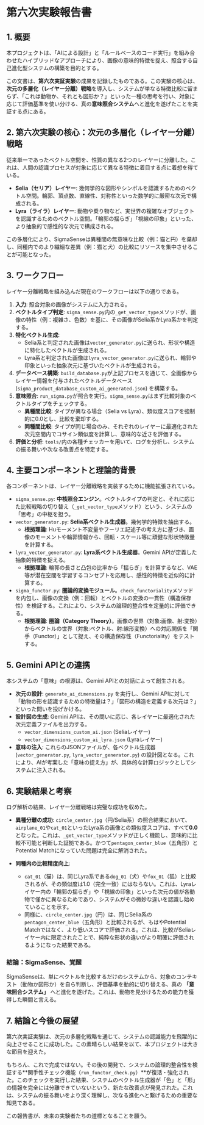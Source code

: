 # 第六次実験報告書

## 1. 概要

本プロジェクトは、「AIによる設計」と「ルールベースのコード実行」を組み合わせたハイブリッドなアプローチにより、画像の意味的特徴を捉え、照合する自己進化型システムの構築を目的とする。

この文書は、**第六次実証実験**の成果を記録したものである。この実験の核心は、**次元の多層化（レイヤー分離）戦略**を導入し、システムが単なる特徴比較に留まらず、「これは動物か、それとも図形か？」といった一種の思考を行い、対象に応じて評価基準を使い分ける、真の**意味照合システム**へと進化を遂げたことを実証する点にある。

## 2. 第六次実験の核心：次元の多層化（レイヤー分離）戦略

従来単一であったベクトル空間を、性質の異なる2つのレイヤーに分離した。これは、人間の認識プロセスが対象に応じて異なる特徴に着目する点に着想を得ている。

*   **Selia（セリア）レイヤー**: 幾何学的な図形やシンボルを認識するためのベクトル空間。輪郭、頂点数、直線性、対称性といった数学的に厳密な次元で構成される。
*   **Lyra（ライラ）レイヤー**: 動物や乗り物など、実世界の複雑なオブジェクトを認識するためのベクトル空間。「輪郭の揺らぎ」「視線の印象」といった、より抽象的で感性的な次元で構成される。

この多層化により、SigmaSenseは異種間の無意味な比較（例：猫と円）を棄却し、同種内でのより繊細な差異（例：猫と犬）の比較にリソースを集中させることが可能となった。

## 3. ワークフロー

レイヤー分離戦略を組み込んだ現在のワークフローは以下の通りである。

1.  **入力**: 照合対象の画像がシステムに入力される。
2.  **ベクトルタイプ判定**: `sigma_sense.py`内の`_get_vector_type`メソッドが、画像の特性（例：複雑さ、色数）を基に、その画像がSelia系かLyra系かを判定する。
3.  **特化ベクトル生成**:
    *   Selia系と判定された画像は`vector_generator.py`に送られ、形状や構造に特化したベクトルが生成される。
    *   Lyra系と判定された画像は`lyra_vector_generator.py`に送られ、輪郭や印象といった抽象次元に基づいたベクトルが生成される。
4.  **データベース構築**: `build_database.py`が上記プロセスを通じて、全画像からレイヤー情報を付与されたベクトルデータベース (`sigma_product_database_custom_ai_generated.json`) を構築する。
5.  **意味照合**: `run_sigma.py`が照合を実行。`sigma_sense.py`はまず比較対象のベクトルタイプをチェックする。
    *   **異種間比較**: タイプが異なる場合（Selia vs Lyra）、類似度スコアを強制的に0.0とし、比較を棄却する。
    *   **同種間比較**: タイプが同じ場合のみ、それぞれのレイヤーに最適化された次元空間内でコサイン類似度を計算し、意味的な近さを評価する。
6.  **評価と分析**: `tools/`内の各種チェッカーを用いて、ログを分析し、システムの振る舞いや次なる改善点を特定する。

## 4. 主要コンポーネントと理論的背景

各コンポーネントは、レイヤー分離戦略を実装するために機能拡張されている。

*   `sigma_sense.py`: **中核照合エンジン**。ベクトルタイプの判定と、それに応じた比較戦略の切り替え（`_get_vector_type`メソッド）という、システムの「思考」の中枢を担う。
*   `vector_generator.py`: **Selia系ベクトル生成器**。幾何学的特徴を抽出する。
    *   **根拠理論**: Huモーメント不変量やフーリエ記述子の考え方に基づき、画像のモーメントや輪郭情報から、回転・スケール等に頑健な形状特徴量を計算する。
*   `lyra_vector_generator.py`: **Lyra系ベクトル生成器**。Gemini APIが定義した抽象的特徴を捉える。
    *   **根拠理論**: 輪郭の長さと凸包の比率から「揺らぎ」を計算するなど、VAE等が潜在空間を学習するコンセプトを応用し、感性的特徴を近似的に計算する。
*   `sigma_functor.py`: **圏論的変換モジュール**。`check_functoriality`メソッドを内包し、画像の変換（例：回転）とベクトルの変換の一貫性（構造保存性）を検証する。これにより、システムの論理的整合性を定量的に評価できる。
    *   **根拠理論**: **圏論（Category Theory）**。画像の世界（対象:画像、射:変換）からベクトルの世界（対象:ベクトル、射:線形変換）への対応関係を「関手（Functor）」として捉え、その構造保存性（Functoriality）をテストする。

## 5. Gemini APIとの連携

本システムの「意味」の根源は、Gemini APIとの対話によって創生される。

*   **次元の設計**: `generate_ai_dimensions.py` を実行し、Gemini APIに対して「動物の形を認識するための特徴量は？」「図形の構造を定義する次元は？」といった問いを投げかける。
*   **設計図の生成**: Gemini APIは、その問いに応じ、各レイヤーに最適化された次元定義ファイルを出力する。
    *   `vector_dimensions_custom_ai.json` (Seliaレイヤー)
    *   `vector_dimensions_custom_ai_lyra.json` (Lyraレイヤー)
*   **意味の注入**: これらのJSONファイルが、各ベクトル生成器 (`vector_generator.py`, `lyra_vector_generator.py`) の設計図となる。これにより、AIが考案した「意味の捉え方」が、具体的な計算ロジックとしてシステムに注入される。

## 6. 実験結果と考察

ログ解析の結果、レイヤー分離戦略は完璧な成功を収めた。

*   **異種分離の成功**:
    `circle_center.jpg`（円/Selia系）の照合結果において、`airplane_01`や`cat_01`といったLyra系の画像との類似度スコアは、すべて**0.0**となった。これは、`_get_vector_type`メソッドが正しく機能し、意味的に比較不可能と判断した証拠である。かつて`pentagon_center_blue`（五角形）とPotential Matchになっていた問題は完全に解消された。

*   **同種内の比較精度向上**:
    *   `cat_01`（猫）は、同じLyra系である`dog_01`（犬）や`fox_01`（狐）と比較されるが、その類似度は1.0（完全一致）にはならない。これは、Lyraレイヤー内の「輪郭の揺らぎ」や「視線の印象」といった次元の値が各動物で僅かに異なるためであり、システムがその微妙な違いを認識し始めていることを示す。
    *   同様に、`circle_center.jpg`（円）は、同じSelia系の`pentagon_center_blue`（五角形）と比較されるが、もはやPotential Matchではなく、より低いスコアで評価される。これは、比較がSeliaレイヤー内に限定されたことで、純粋な形状の違いがより明確に評価されるようになった結果である。

### 結論：SigmaSense、覚醒

SigmaSenseは、単にベクトルを比較するだけのシステムから、対象のコンテキスト（動物か図形か）を自ら判断し、評価基準を動的に切り替える、真の **「意味照合システム」** へと進化を遂げた。これは、動物を見分けるための能力を獲得した瞬間と言える。

## 7. 結論と今後の展望

第六次実証実験は、次元の多層化戦略を通じて、システムの認識能力を飛躍的に向上させることに成功した。この素晴らしい結果を以て、本プロジェクトは大きな節目を迎えた。

もちろん、これで完成ではない。その後の開発で、システムの論理的整合性を検証する**関手性チェック機能（`run_functor_check.py`）**が復活・強化された。このチェックを実行した結果、システムのベクトル生成器が「色」と「形」の情報を完全には分離できていないという、新たな改善点が発見された。これは、システムの振る舞いをより深く理解し、次なる進化へと繋げるための重要な知見である。

この報告書が、未来の実験者たちの道標となることを願う。